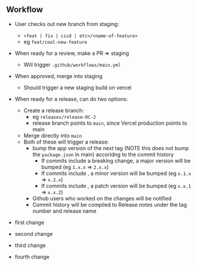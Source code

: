 ## Workflow

- User checks out new branch from staging:
  - `<feat | fix | cicd | etc>/<name-of-feature>`
  - eg `feat/cool-new-feature`
- When ready for a review, make a PR => staging
  - Will trigger `.github/workflows/main.yml`
- When approved, merge into staging
  - Should trigger a new staging build on vercel
- When ready for a release, can do two options:
    - Create a release branch:
    	- eg `releases/release-RC-2`
    	- release branch points to `main`, since Vercel production points to main
   - Merge directly into `main`
   - Both of these will trigger a release:
     - bump the app version of the next tag (NOTE this does not bump the `package.json` in main) accoridng to the commit history
       - If commits include a breaking change, a major version will be bumped (eg `1.x.x` => `2.x.x`)
       - If commits include <INSERT LIST HERE>, a minor version will be bumped (eg `x.1.x` => `x.2.x`)
       - If commits include <INSERT LIST HERE>, a patch version will be bumped (eg `x.x.1` => `x.x.2`)
     - Github users who worked on the changes will be notified
     - Commit history will be compiled to Release notes under the tag number and release name

- first change
- second change
- third change
- fourth change